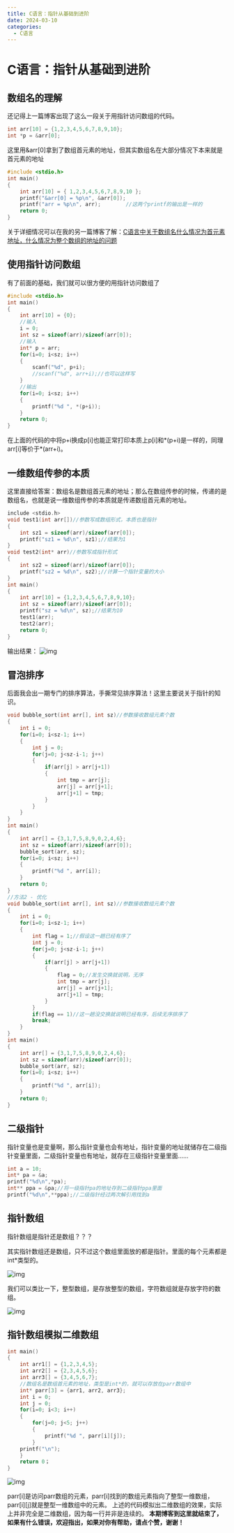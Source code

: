 ```yaml
---
title: C语言：指针从基础到进阶
date: 2024-03-10
categories:
  - C语言
---
```

# C语言：指针从基础到进阶

## 数组名的理解

还记得上一篇博客出现了这么一段关于用指针访问数组的代码。

```cpp
int arr[10] = {1,2,3,4,5,6,7,8,9,10};
int *p = &arr[0];
```
这里用&arr[0]拿到了数组首元素的地址，但其实数组名在大部分情况下本来就是首元素的地址

```cpp
#include <stdio.h>
int main()
{
    int arr[10] = { 1,2,3,4,5,6,7,8,9,10 };
    printf("&arr[0] = %p\n", &arr[0]);
    printf("arr = %p\n", arr);        //这两个printf的输出是一样的
    return 0;
}
```
 关于详细情况可以在我的另一篇博客了解：[C语言中关于数组名什么情况为首元素地址，什么情况为整个数组的地址的问题](https://blog.csdn.net/2301_80194476/article/details/136611525?spm=1001.2014.3001.5501)

## 使用指针访问数组

有了前面的基础，我们就可以很方便的用指针访问数组了

```cpp
#include <stdio.h>
int main()
{
    int arr[10] = {0};
    //输⼊
    i = 0;
    int sz = sizeof(arr)/sizeof(arr[0]);
    //输⼊
    int* p = arr;
    for(i=0; i<sz; i++)
    {
        scanf("%d", p+i);
        //scanf("%d", arr+i);//也可以这样写
    }
    //输出
    for(i=0; i<sz; i++)
    {
        printf("%d ", *(p+i));
    }
    return 0;
}
```
 在上面的代码的中将p+i换成p[i]也能正常打印本质上p[i]和*(p+i)是一样的，同理arr[i]等价于*(arr+i)。

## 一维数组传参的本质

这里直接给答案：数组名是数组⾸元素的地址；那么在数组传参的时候，传递的是数组名，也就是说一维数组传参的本质就是传递数组首元素的地址。

```cpp
include <stdio.h>
void test1(int arr[])//参数写成数组形式，本质也是指针
{
    int sz1 = sizeof(arr)/sizeof(arr[0]);
    printf("sz1 = %d\n", sz1);//结果为1
}
void test2(int* arr)//参数写成指针形式
{
    int sz2 = sizeof(arr)/sizeof(arr[0]);
    printf("sz2 = %d\n", sz2);//计算⼀个指针变量的⼤⼩
}
int main()
{
    int arr[10] = {1,2,3,4,5,6,7,8,9,10};
    int sz = sizeof(arr)/sizeof(arr[0]);
    printf("sz = %d\n", sz);//结果为10
    test1(arr);
    test2(arr);
    return 0;
}
```
输出结果：
![img](https://raw.githubusercontent.com/QinMou000/pic/main/c6ae985ffcdf2905817acd734dc5eac7.pn)

## 冒泡排序

 后面我会出一期专门的排序算法，手撕常见排序算法！这里主要说关于指针的知识。

```cpp
void bubble_sort(int arr[], int sz)//参数接收数组元素个数
{
    int i = 0;
    for(i=0; i<sz-1; i++)
    {
        int j = 0;
        for(j=0; j<sz-i-1; j++)
        {
            if(arr[j] > arr[j+1])
            {
                int tmp = arr[j];
                arr[j] = arr[j+1];
                arr[j+1] = tmp;
            }
        }
    }
}
int main()
{
    int arr[] = {3,1,7,5,8,9,0,2,4,6};
    int sz = sizeof(arr)/sizeof(arr[0]);
    bubble_sort(arr, sz);
    for(i=0; i<sz; i++)
    {
        printf("%d ", arr[i]);
    }
    return 0;
}
//⽅法2 - 优化
void bubble_sort(int arr[], int sz)//参数接收数组元素个数
{
    int i = 0;
    for(i=0; i<sz-1; i++)
    {
        int flag = 1;//假设这⼀趟已经有序了
        int j = 0;
        for(j=0; j<sz-i-1; j++)
        {
            if(arr[j] > arr[j+1])
            {
                flag = 0;//发⽣交换就说明，⽆序
                int tmp = arr[j];
                arr[j] = arr[j+1];
                arr[j+1] = tmp;
            }
        }
        if(flag == 1)//这⼀趟没交换就说明已经有序，后续⽆序排序了
        break;
    }
}
int main()
{
    int arr[] = {3,1,7,5,8,9,0,2,4,6};
    int sz = sizeof(arr)/sizeof(arr[0]);
    bubble_sort(arr, sz);
    for(i=0; i<sz; i++)
    {
        printf("%d ", arr[i]);
    }
    return 0;
}
```

## 二级指针

指针变量也是变量啊，那么指针变量也会有地址，指针变量的地址就储存在二级指针变量里面，二级指针变量也有地址，就存在三级指针变量里面……

```cpp
int a = 10;
int* pa = &a;
printf("%d\n",*pa);
int** ppa = &pa;//将一级指针pa的地址存到二级指针ppa里面
printf("%d\n",**ppa);//二级指针经过两次解引用找到a
```

## 指针数组

指针数组是指针还是数组？？？

其实指针数组还是数组，只不过这个数组里面放的都是指针。里面的每个元素都是int*类型的。

![img](https://raw.githubusercontent.com/QinMou000/pic/main/f789753087f670065b2c093d41d6b221.jpeg)

我们可以类⽐⼀下，整型数组，是存放整型的数组，字符数组就是存放字符的数组。

![img](https://raw.githubusercontent.com/QinMou000/pic/main/567726fa89643cf14a0ec62c2e09003b.jpeg)



## 指针数组模拟二维数组

```cpp
int main()
{
    int arr1[] = {1,2,3,4,5};
    int arr2[] = {2,3,4,5,6};
    int arr3[] = {3,4,5,6,7};
    //数组名是数组⾸元素的地址，类型是int*的，就可以存放在parr数组中
    int* parr[3] = {arr1, arr2, arr3};
    int i = 0;
    int j = 0;
    for(i=0; i<3; i++)
    {
        for(j=0; j<5; j++)
        {
            printf("%d ", parr[i][j]);
        }
    printf("\n");
    }
    return 0；
}
```
 ![img](https://raw.githubusercontent.com/QinMou000/pic/main/de010ca5ed2279d4f91ba0ca8b8744a1.jpeg)

parr[i]是访问parr数组的元素，parr[i]找到的数组元素指向了整型⼀维数组，parr[i][j]就是整型⼀维数组中的元素。
 上述的代码模拟出⼆维数组的效果，实际上并⾮完全是⼆维数组，因为每⼀⾏并⾮是连续的。
 **本期博客到这里就结束了，如果有什么错误，欢迎指出，如果对你有帮助，请点个赞，谢谢！**